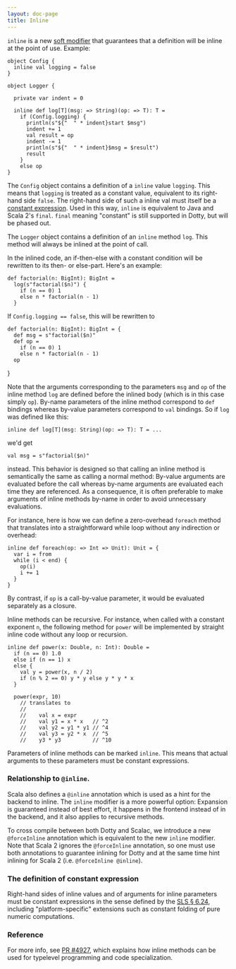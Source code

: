 ```yaml
---
layout: doc-page
title: Inline
---
```


`inline` is a new [soft modifier](./soft-modifier.html) that guarantees that a definition will be inline at the point of use. Example:

    object Config {
      inline val logging = false
    }

    object Logger {

      private var indent = 0

      inline def log[T](msg: => String)(op: => T): T =
        if (Config.logging) {
          println(s"${"  " * indent}start $msg")
          indent += 1
          val result = op
          indent -= 1
          println(s"${"  " * indent}$msg = $result")
          result
        }
        else op
    }

The `Config` object contains a definition of a `inline` value
`logging`. This means that `logging` is treated as a constant value,
equivalent to its right-hand side `false`. The right-hand side of such
a inline val must itself be a [constant
expression](#the-definition-of-constant-expression). Used in this way,
`inline` is equivalent to Java and Scala 2's `final`. `final` meaning
"constant" is still supported in Dotty, but will be phased out.

The `Logger` object contains a definition of an `inline` method `log`.
This method will always be inlined at the point of call.

In the inlined code, an if-then-else with a constant condition will be
rewritten to its then- or else-part. Here's an example:

    def factorial(n: BigInt): BigInt =
      log(s"factorial($n)") {
        if (n == 0) 1
        else n * factorial(n - 1)
      }

If `Config.logging == false`, this will be rewritten to

    def factorial(n: BigInt): BigInt = {
      def msg = s"factorial($n)"
      def op =
        if (n == 0) 1
        else n * factorial(n - 1)
      op
  }

Note that the arguments corresponding to the parameters `msg` and `op`
of the inline method `log` are defined before the inlined body (which
is in this case simply `op`). By-name parameters of the inline method
correspond to `def` bindings whereas by-value parameters correspond to
`val` bindings. So if `log` was defined like this:

    inline def log[T](msg: String)(op: => T): T = ...

we'd get

    val msg = s"factorial($n)"

instead. This behavior is designed so that calling an inline method is
semantically the same as calling a normal method: By-value arguments
are evaluated before the call whereas by-name arguments are evaluated
each time they are referenced. As a consequence, it is often
preferable to make arguments of inline methods by-name in order to
avoid unnecessary evaluations.

For instance, here is how we can define a zero-overhead `foreach` method
that translates into a straightforward while loop without any indirection or
overhead:

    inline def foreach(op: => Int => Unit): Unit = {
      var i = from
      while (i < end) {
        op(i)
        i += 1
      }
    }

By contrast, if `op` is a call-by-value parameter, it would be evaluated separately as a closure.

Inline methods can be recursive. For instance, when called with a constant
exponent `n`, the following method for `power` will be implemented by
straight inline code without any loop or recursion.

    inline def power(x: Double, n: Int): Double =
      if (n == 0) 1.0
      else if (n == 1) x
      else {
        val y = power(x, n / 2)
        if (n % 2 == 0) y * y else y * y * x
      }

      power(expr, 10)
        // translates to
        //
        //    val x = expr
        //    val y1 = x * x   // ^2
        //    val y2 = y1 * y1 // ^4
        //    val y3 = y2 * x  // ^5
        //    y3 * y3          // ^10

Parameters of inline methods can be marked `inline`. This means
that actual arguments to these parameters must be constant expressions.

### Relationship to `@inline`.

Scala also defines a `@inline` annotation which is used as a hint
for the backend to inline. The `inline` modifier is a more powerful
option: Expansion is guaranteed instead of best effort,
it happens in the frontend instead of in the backend, and it also applies
to recursive methods.

To cross compile between both Dotty and Scalac, we introduce a new `@forceInline`
annotation which is equivalent to the new `inline` modifier. Note that
Scala 2 ignores the `@forceInline` annotation, so one must use both
annotations to guarantee inlining for Dotty and at the same time hint inlining
for Scala 2 (i.e. `@forceInline @inline`).

### The definition of constant expression

Right-hand sides of inline values and of arguments for inline parameters
must be constant expressions in the sense defined by the [SLS §
6.24](https://www.scala-lang.org/files/archive/spec/2.12/06-expressions.html#constant-expressions),
including "platform-specific" extensions such as constant folding of
pure numeric computations.

### Reference

For more info, see [PR #4927](https://github.com/lampepfl/dotty/pull/4768), which explains how
inline methods can be used for typelevel programming and code specialization.
